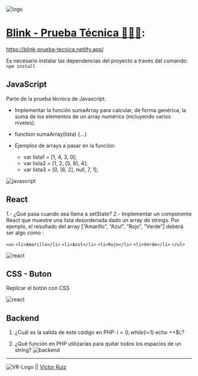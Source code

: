 ![logo](https://res.cloudinary.com/dhd9jgrw3/image/upload/v1641548255/blink/logo_mzcvy1.png)

# [Blink - Prueba Técnica 👨🏻‍💻](https://blink-prueba-tecnica.netlify.app/):
https://blink-prueba-tecnica.netlify.app/

Es necesario instalar las dependencias del proyecto a través del comando:
`npm install`

## JavaScript
Parte de la prueba técnica de Javascript.

- Implementar la función sumaArray para calcular, de forma genérica, la suma de los elementos
de un array numérico (incluyendo varios niveles).

- function sumaArray(lista) {…}

- Ejemplos de arrays a pasar en la función:
    - var lista1 = [1, 4, 3, 0];
    - var lista2 = [1, 2, [5, 8], 4];
    - var lista3 = [0, [6, 2], null, 7, 1];

![javascript](https://res.cloudinary.com/dhd9jgrw3/image/upload/v1641547611/blink/javascript_u0mbwr.png)

## React
1.- ¿Qué pasa cuando sea llama a setState?
2.- Implementar un componente React que muestre una lista desordenada dado un array de
strings. Por ejemplo, el resultado del array [“Amarillo”, “Azul”, “Rojo”, “Verde”] deberá ser algo
como :

`<u>`
    `<li>Amarillo</li>`
    `<li>Azul</li>`
    `<li>Rojo</li>`
    `<li>Verde</li>`
`</ul>`

![react](https://res.cloudinary.com/dhd9jgrw3/image/upload/v1641547609/blink/react_ra5skl.png)


## CSS - Buton
Replicar el botón con CSS

![react](https://res.cloudinary.com/dhd9jgrw3/image/upload/v1641547610/blink/css_mswaqq.png)

## Backend
1. ¿Cuál es la salida de este código en PHP: $i=0;while ($i=1) echo ++$i;?

2. ¿Qué función en PHP utilizarías para quitar todos los espacios de un string?
![backend](https://res.cloudinary.com/dhd9jgrw3/image/upload/v1641547611/blink/backend_fupdgh.png)

---

![VR-Logo](https://res.cloudinary.com/dhd9jgrw3/image/upload/v1610528741/Logos%20VR/logo-vr_cmhmpa.jpg) || [Víctor Ruiz](https://www.linkedin.com/in/victormmorales/)
